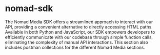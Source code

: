 # nomad-sdk
The Nomad Media SDK offers a streamlined approach to interact with our API, providing a convenient alternative to directly accessing HTML paths. Available in both Python and JavaScript, our SDK empowers developers to efficiently communicate with our codebase through simple function calls, eliminating the complexity of manual API interactions. This section also includes postman collections for the different Nomad Media sections.
